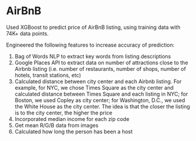 # AirBnB

Used XGBoost to predict price of AirBnB listing, using training data with 74K+ data points. 

Engineered the following features to increase accuracy of prediction:
1.	Bag of Words NLP to extract key words from listing descriptions
2.	Google Places API to extract data on number of attractions close to the Airbnb listing (i.e. number of restaurants, number of shops, number of hotels, transit stations, etc)
3.	Calculated distance between city center and each Airbnb listing. For example, for NYC, we chose Times Square as the city center and calculated distance between Times Square and each listing in NYC; for Boston, we used Copley as city center; for Washington, D.C., we used the White House as the city center. The idea is that the closer the listing is to the city center, the higher the price
4.	Incorporated median income for each zip code
5.	Get mean R/G/B data from images
6.	Calculated how long the person has been a host
